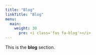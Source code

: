 ```yaml
---
title: "Blog"
linkTitle: "Blog"
menu:
  main:
    weight: 30
      pre: <i class='fas fa-blog'></i>
---
```



This is the **blog** section. 

